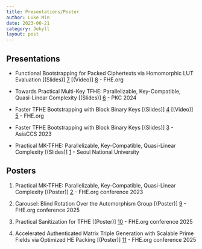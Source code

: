 ```yaml
---
title: Presentations/Poster
author: Luke Min
date: 2023-06-21
category: Jekyll
layout: post
---
```


Presentations
-------------

+ Functional Bootstrapping for Packed Ciphertexts via Homomorphic LUT Evaluation [(Slides)] [7] [(Video)] [8] - FHE.org

+ Towards Practical Multi-Key TFHE: Parallelizable, Key-Compatible, Quasi-Linear Complexity [(Slides)] [6] - PKC 2024

+ Faster TFHE Bootstrapping with Block Binary Keys [(Slides)] [4] [(Video)] [5] - FHE.org

+ Faster TFHE Bootstrapping with Block Binary Keys [(Slides)] [3] - AsiaCCS 2023

+ Practical MK-TFHE: Parallelizable, Key-Compatible, Quasi-Linear Complexity [(Slides)] [1] - Seoul National University

Posters
-------------

1. Practical MK-TFHE: Parallelizable, Key-Compatible, Quasi-Linear Complexity [(Poster)] [2] - FHE.org conference 2023

2. Carousel: Blind Rotation Over the Automorphism Group [(Poster)] [9] - FHE.org conference 2025

3. Practical Sanitization for TFHE [(Poster)] [10] - FHE.org conference 2025

4. Accelerated Authenticated Matrix Triple Generation with Scalable Prime Fields via Optimized HE Packing [(Poster)] [11] - FHE.org conference 2025

[1]: https://snu-lukemin.github.io/files/MKTFHE.pptx
[2]: https://snu-lukemin.github.io/files/MKTFHE_poster.pdf
[3]: https://snu-lukemin.github.io/files/ASIACCS23__Block_Key_PPT.pdf
[4]: https://snu-lukemin.github.io/files/FHE_org_Block_Key_PPT.pdf
[5]: https://www.youtube.com/watch?v=SkdnewzruNA
[6]: https://snu-lukemin.github.io/files/PKC24__MKTFHE.pdf
[7]: https://snu-lukemin.github.io/files/Functional.Bootstrapping.pdf
[8]: https://www.youtube.com/watch?v=ngOQGLvBsCw
[9]: https://snu-lukemin.github.io/files/FHEorg-carousel.pdf
[10]: https://snu-lukemin.github.io/files/FHEorg-carousel.pdf
[11]: https://snu-lukemin.github.io/files/FHEorg-carousel.pdf